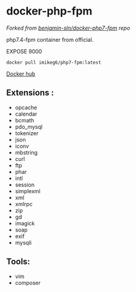 # docker-php-fpm

*Forked from [benjamin-sln/docker-php7-fpm](https://github.com/benjamin-sln/docker-php7-fpm) repo*

php7.4-fpm container from official.

EXPOSE 9000


```
docker pull imikeg6/php7-fpm:latest
```

[Docker hub](https://hub.docker.com/r/imikeg6/php7-fpm)

## Extensions :

* opcache
* calendar
* bcmath
* pdo_mysql
* tokenizer
* json
* iconv
* mbstring
* curl
* ftp
* phar
* intl
* session
* simplexml
* xml
* xmlrpc
* zip
* gd
* imagick
* soap
* exif
* mysqli

## Tools:

* vim
* composer
